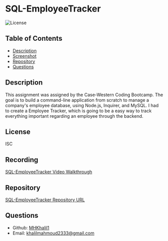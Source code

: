 # SQL-EmployeeTracker

![License](https://img.shields.io/badge/License-ISC-blue.svg)

## Table of Contents
- [Description](#description)
- [Screenshot](#screenshot)
- [Repository](#repository)
- [Questions](#questions)
## Description
This assignment was assigned by the Case-Western Coding Bootcamp. The goal is to build a command-line application from scratch to manage a company's employee database, using Node.js, Inquirer, and MySQL. I had to create a Employee Tracker, which is going to be a easy way to track everything important regarding an employee through the backend.
## License
ISC
## Recording
  [SQL-EmployeeTracker Video Walkthrough]()
## Repository
[SQL-EmployeeTracker Repository URL](https://github.com/MHKhalil1/SQL-EmployeeTracker.git)
## Questions
- Github: [MHKhalil1](https://github.com/MHKhalil1)
- Email: [khalilmahmoud2333@gmail.com](mailto:user@example.com)